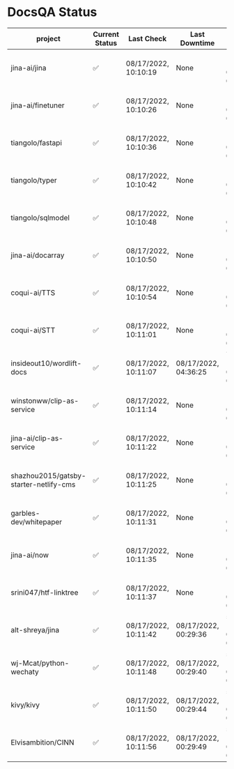 # DocsQA Status

|               project                |Current Status|     Last Check     |   Last Downtime    |              % Uptime              |
|--------------------------------------|--------------|--------------------|--------------------|------------------------------------|
|jina-ai/jina                          |✅            |08/17/2022, 10:10:19|None                |100.000 (since 08/15/2022, 07:09:42)|
|jina-ai/finetuner                     |✅            |08/17/2022, 10:10:26|None                |100.000 (since 08/15/2022, 07:09:42)|
|tiangolo/fastapi                      |✅            |08/17/2022, 10:10:36|None                |100.000 (since 08/15/2022, 07:09:42)|
|tiangolo/typer                        |✅            |08/17/2022, 10:10:42|None                |100.000 (since 08/15/2022, 07:09:42)|
|tiangolo/sqlmodel                     |✅            |08/17/2022, 10:10:48|None                |100.000 (since 08/15/2022, 07:09:42)|
|jina-ai/docarray                      |✅            |08/17/2022, 10:10:50|None                |100.000 (since 08/15/2022, 07:09:42)|
|coqui-ai/TTS                          |✅            |08/17/2022, 10:10:54|None                |100.000 (since 08/15/2022, 07:09:42)|
|coqui-ai/STT                          |✅            |08/17/2022, 10:11:01|None                |100.000 (since 08/15/2022, 07:09:42)|
|insideout10/wordlift-docs             |✅            |08/17/2022, 10:11:07|08/17/2022, 04:36:25|74.837 (since 08/15/2022, 07:09:42) |
|winstonww/clip-as-service             |✅            |08/17/2022, 10:11:14|None                |100.000 (since 08/15/2022, 07:09:42)|
|jina-ai/clip-as-service               |✅            |08/17/2022, 10:11:22|None                |100.000 (since 08/15/2022, 07:09:42)|
|shazhou2015/gatsby-starter-netlify-cms|✅            |08/17/2022, 10:11:25|None                |100.000 (since 08/15/2022, 07:09:42)|
|garbles-dev/whitepaper                |✅            |08/17/2022, 10:11:31|None                |100.000 (since 08/15/2022, 07:09:42)|
|jina-ai/now                           |✅            |08/17/2022, 10:11:35|None                |100.000 (since 08/15/2022, 07:09:42)|
|srini047/htf-linktree                 |✅            |08/17/2022, 10:11:37|None                |100.000 (since 08/15/2022, 07:09:42)|
|alt-shreya/jina                       |✅            |08/17/2022, 10:11:42|08/17/2022, 00:29:36|56.932 (since 08/15/2022, 07:09:42) |
|wj-Mcat/python-wechaty                |✅            |08/17/2022, 10:11:48|08/17/2022, 00:29:40|56.965 (since 08/15/2022, 07:09:42) |
|kivy/kivy                             |✅            |08/17/2022, 10:11:50|08/17/2022, 00:29:44|56.951 (since 08/15/2022, 07:09:42) |
|Elvisambition/CINN                    |✅            |08/17/2022, 10:11:56|08/17/2022, 00:29:49|56.983 (since 08/15/2022, 07:09:42) |
